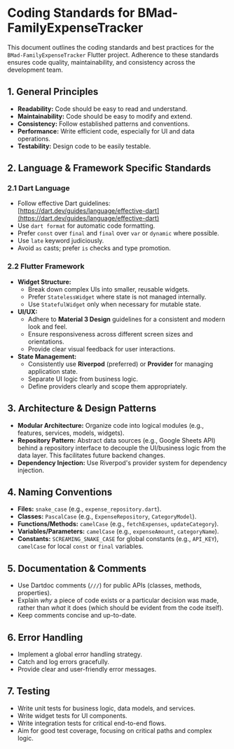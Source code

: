 # Coding Standards for BMad-FamilyExpenseTracker

This document outlines the coding standards and best practices for the `BMad-FamilyExpenseTracker` Flutter project. Adherence to these standards ensures code quality, maintainability, and consistency across the development team.

## 1. General Principles

*   **Readability:** Code should be easy to read and understand.
*   **Maintainability:** Code should be easy to modify and extend.
*   **Consistency:** Follow established patterns and conventions.
*   **Performance:** Write efficient code, especially for UI and data operations.
*   **Testability:** Design code to be easily testable.

## 2. Language & Framework Specific Standards

### 2.1 Dart Language

*   Follow effective Dart guidelines: [https://dart.dev/guides/language/effective-dart](https://dart.dev/guides/language/effective-dart)
*   Use `dart format` for automatic code formatting.
*   Prefer `const` over `final` and `final` over `var` or `dynamic` where possible.
*   Use `late` keyword judiciously.
*   Avoid `as` casts; prefer `is` checks and type promotion.

### 2.2 Flutter Framework

*   **Widget Structure:**
    *   Break down complex UIs into smaller, reusable widgets.
    *   Prefer `StatelessWidget` where state is not managed internally.
    *   Use `StatefulWidget` only when necessary for mutable state.
*   **UI/UX:**
    *   Adhere to **Material 3 Design** guidelines for a consistent and modern look and feel.
    *   Ensure responsiveness across different screen sizes and orientations.
    *   Provide clear visual feedback for user interactions.
*   **State Management:**
    *   Consistently use **Riverpod** (preferred) or **Provider** for managing application state.
    *   Separate UI logic from business logic.
    *   Define providers clearly and scope them appropriately.

## 3. Architecture & Design Patterns

*   **Modular Architecture:** Organize code into logical modules (e.g., features, services, models, widgets).
*   **Repository Pattern:** Abstract data sources (e.g., Google Sheets API) behind a repository interface to decouple the UI/business logic from the data layer. This facilitates future backend changes.
*   **Dependency Injection:** Use Riverpod's provider system for dependency injection.

## 4. Naming Conventions

*   **Files:** `snake_case` (e.g., `expense_repository.dart`).
*   **Classes:** `PascalCase` (e.g., `ExpenseRepository`, `CategoryModel`).
*   **Functions/Methods:** `camelCase` (e.g., `fetchExpenses`, `updateCategory`).
*   **Variables/Parameters:** `camelCase` (e.g., `expenseAmount`, `categoryName`).
*   **Constants:** `SCREAMING_SNAKE_CASE` for global constants (e.g., `API_KEY`), `camelCase` for local `const` or `final` variables.

## 5. Documentation & Comments

*   Use Dartdoc comments (`///`) for public APIs (classes, methods, properties).
*   Explain *why* a piece of code exists or a particular decision was made, rather than *what* it does (which should be evident from the code itself).
*   Keep comments concise and up-to-date.

## 6. Error Handling

*   Implement a global error handling strategy.
*   Catch and log errors gracefully.
*   Provide clear and user-friendly error messages.

## 7. Testing

*   Write unit tests for business logic, data models, and services.
*   Write widget tests for UI components.
*   Write integration tests for critical end-to-end flows.
*   Aim for good test coverage, focusing on critical paths and complex logic.
